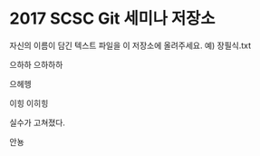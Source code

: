 # 2017 SCSC Git 세미나 저장소

자신의 이름이 담긴 텍스트 파일을 이 저장소에 올려주세요.
예) 장필식.txt

으하하
으하하하

으헤헹

이힝
이히힝

실수가 고쳐졌다.

안뇽